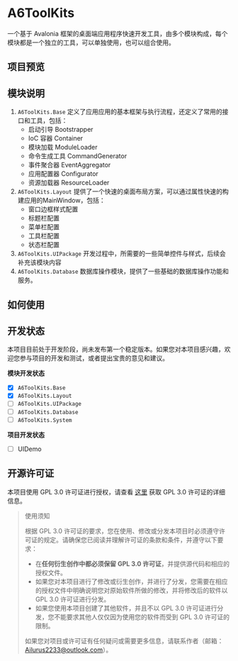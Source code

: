 # A6ToolKits

一个基于 Avalonia 框架的桌面端应用程序快速开发工具，由多个模块构成，每个模块都是一个独立的工具，可以单独使用，也可以组合使用。

## 项目预览

## 模块说明

1. `A6ToolKits.Base` 定义了应用应用的基本框架与执行流程，还定义了常用的接口和工具，包括：
   - 启动引导 Bootstrapper
   - IoC 容器 Container
   - 模块加载 ModuleLoader
   - 命令生成工具 CommandGenerator
   - 事件聚合器 EventAggregator
   - 应用配置器 Configurator
   - 资源加载器 ResourceLoader 
2. `A6ToolKits.Layout` 提供了一个快速的桌面布局方案，可以通过属性快速的构建应用的MainWindow，包括：
    - 窗口边框样式配置
    - 标题栏配置
    - 菜单栏配置
    - 工具栏配置
    - 状态栏配置
3. `A6ToolKits.UIPackage` 开发过程中，所需要的一些简单控件与样式，后续会补充该模块内容
4. `A6ToolKits.Database` 数据库操作模块，提供了一些基础的数据库操作功能和服务。

## 如何使用


## 开发状态

本项目目前处于开发阶段，尚未发布第一个稳定版本。如果您对本项目感兴趣，欢迎您参与项目的开发和测试，或者提出宝贵的意见和建议。

**模块开发状态** 

- [x] `A6ToolKits.Base`
- [x] `A6ToolKits.Layout`
- [ ] `A6ToolKits.UIPackage`
- [ ] `A6ToolKits.Database`
- [ ] `A6ToolKits.System`

**项目开发状态**
- [ ] UIDemo

## 开源许可证

本项目使用 GPL 3.0 许可证进行授权，请查看 [这里](https://www.gnu.org/licenses/gpl-3.0.html) 获取 GPL 3.0 许可证的详细信息。

> 使用须知
>
> 根据 GPL 3.0 许可证的要求，您在使用、修改或分发本项目时必须遵守许可证的规定。请确保您已阅读并理解许可证的条款和条件，并遵守以下要求：
>
> - 在**任何衍生创作中都必须保留 GPL 3.0 许可证**，并提供源代码和相应的授权文件。
> - 如果您对本项目进行了修改或衍生创作，并进行了分发，您需要在相应的授权文件中明确说明您对原始软件所做的修改，并将修改后的软件以
    GPL 3.0 许可证进行分发。
> - 如果您使用本项目创建了其他软件，并且不以 GPL 3.0 许可证进行分发，您不能要求其他人仅仅因为使用您的软件而受到 GPL 3.0
    许可证的限制。
>
> 如果您对项目或许可证有任何疑问或需要更多信息，请联系作者（邮箱：[Ailurus2233@outlook.com](mailto:ailusu2233@outlook.com)）。

